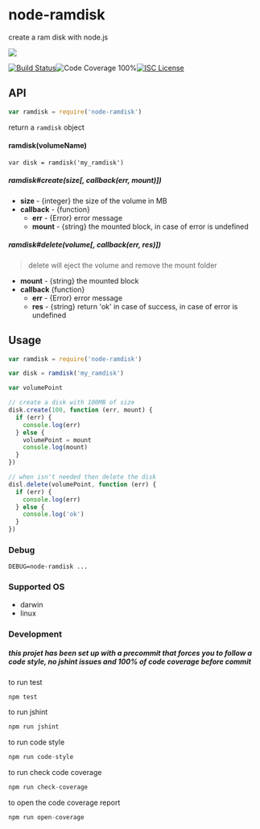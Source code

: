 # node-ramdisk

create a ram disk with node.js

<a href="https://nodei.co/npm/node-ramdisk/"><img src="https://nodei.co/npm/node-ramdisk.png?downloads=true"></a>

[![Build Status](https://img.shields.io/badge/build-passing-brightgreen.svg?style=flat-square)](https://travis-ci.org/joaquimserafim/node-ramdisk)![Code Coverage 100%](https://img.shields.io/badge/code%20coverage-100%25-green.svg?style=flat-square)[![ISC License](https://img.shields.io/badge/license-ISC-blue.svg?style=flat-square)](https://github.com/joaquimserafim/node-ramdisk/blob/master/LICENSE)


## API
```js
var ramdisk = require('node-ramdisk')
```
return a `ramdisk` object


#### ramdisk(volumeName) 
`var disk = ramdisk('my_ramdisk')`

##### ramdisk#create(size[, callback(err, mount)])
*   **size** - {integer} the size of the volume in MB
*   **callback** - {function}
    -   **err**   - {Error} error message
    -   **mount** - {string} the mounted block, in case of error is undefined

##### ramdisk#delete(volume[, callback(err, res)])
>delete will eject the volume and remove the mount folder
*   **mount** - {string} the mounted block
*   **callback** {function}
    -   **err** - {Error} error message
    -   **res** - {string} return 'ok' in case of success, in case of error is undefined


## Usage

```js
var ramdisk = require('node-ramdisk')

var disk = ramdisk('my_ramdisk')

var volumePoint

// create a disk with 100MB of size
disk.create(100, function (err, mount) {
  if (err) {
    console.log(err)
  } else {
    volumePoint = mount
    console.log(mount)
  }
})

// when isn't needed then delete the disk
disl.delete(volumePoint, function (err) {
  if (err) {
    console.log(err)
  } else {
    console.log('ok')
  }
})
```

### Debug

`DEBUG=node-ramdisk ...`

### Supported OS

*   darwin
*   linux

### Development

##### this projet has been set up with a precommit that forces you to follow a code style, no jshint issues and 100% of code coverage before commit


to run test
``` js
npm test
```

to run jshint
``` js
npm run jshint
```

to run code style
``` js
npm run code-style
```

to run check code coverage
``` js
npm run check-coverage
```

to open the code coverage report
``` js
npm run open-coverage
```
